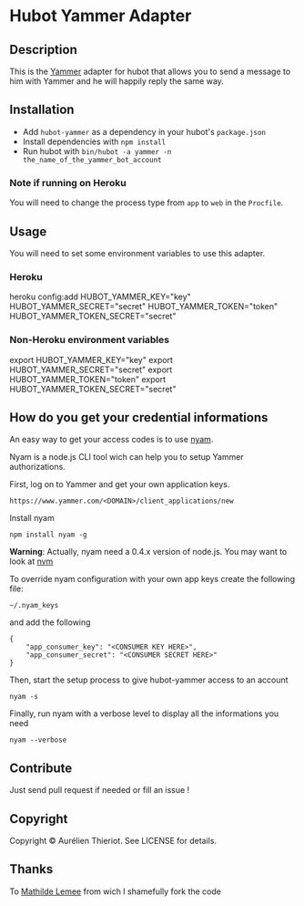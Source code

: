 # Hubot Yammer Adapter

## Description

This is the [Yammer](http://www.yammer.com) adapter for hubot that allows you to
send a message to him with Yammer and he will happily reply the same way.

## Installation

* Add `hubot-yammer` as a dependency in your hubot's `package.json`
* Install dependencies with `npm install`
* Run hubot with `bin/hubot -a yammer -n the_name_of_the_yammer_bot_account`

### Note if running on Heroku

You will need to change the process type from `app` to `web` in the `Procfile`.

## Usage

You will need to set some environment variables to use this adapter.

### Heroku

   heroku config:add HUBOT\_YAMMER\_KEY="key" HUBOT\_YAMMER\_SECRET="secret" HUBOT\_YAMMER\_TOKEN="token" HUBOT\_YAMMER\_TOKEN\_SECRET="secret"

### Non-Heroku environment variables

   export HUBOT\_YAMMER\_KEY="key"
   export HUBOT\_YAMMER\_SECRET="secret"
   export HUBOT\_YAMMER\_TOKEN="token"
   export HUBOT\_YAMMER\_TOKEN\_SECRET="secret"

## How do you get your credential informations

An easy way to get your access codes is to use [nyam](https://github.com/csanz/node-nyam).

Nyam is a node.js CLI tool wich can help you to setup Yammer authorizations.

First, log on to Yammer and get your own application keys.

    https://www.yammer.com/<DOMAIN>/client_applications/new

Install nyam

    npm install nyam -g

__Warning__: Actually, nyam need a 0.4.x version of node.js. You may want to look at [nvm](https://github.com/creationix/nvm)

To override nyam configuration with your own app keys create the following file:

    ~/.nyam_keys

and add the following

    {
        "app_consumer_key": "<CONSUMER KEY HERE>",
        "app_consumer_secret": "<CONSUMER SECRET HERE>"
    }

Then, start the setup process to give hubot-yammer access to an account 

    nyam -s

Finally, run nyam with a verbose level to display all the informations you need

    nyam --verbose

## Contribute

Just send pull request if needed or fill an issue !

## Copyright

Copyright &copy; Aurélien Thieriot. See LICENSE for details.

## Thanks

To [Mathilde Lemee](https://github.com/MathildeLemee) from wich I shamefully fork the code

